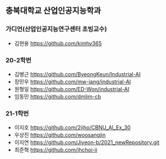 ## 충북대학교 산업인공지능학과 

### 가디언(산업인공지능연구센터 초빙교수)
- 김현용 https://github.com/kimhy365

### 20-2학번
- 김병근 https://github.com/ByeongKeun/Industrial-AI
- 장민우 https://github.com/mw-jang/industrial-AI
- 원형일 https://github.com/ED-Won/industrial-AI 
- 임동민 https://github.com/dmlim-cb

### 21-1학번
- 이지호 https://github.com/2jiho/CBNU_AI_Ex_30
- 우상진 https://github.com/woosangjin 
- 이지연 https://github.com/Jiyeon-b/2021_newRepository.git 
- 최준혁 https://github.com/jhchoi-ii
